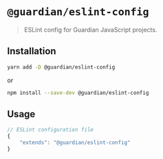 # `@guardian/eslint-config`

> ESLint config for Guardian JavaScript projects.

## Installation

```bash
yarn add -D @guardian/eslint-config
```

or

```bash
npm install --save-dev @guardian/eslint-config
```

## Usage

```js
// ESLint configuration file
{
    "extends": "@guardian/eslint-config"
}
```
